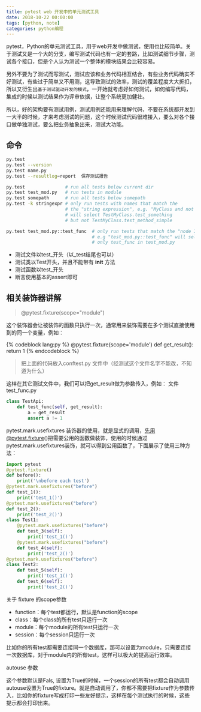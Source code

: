 ```yaml
---
title: pytest web 开发中的单元测试工具
date: 2018-10-22 00:00:00
tags: [python, note]
categories: python编程
---
```


pytest，Python的单元测试工具，用于web开发中做测试，使用也比较简单。关于测试又是一个大的分支，编写测试代码也有一定的套路，比如测试细节步骤，测试各个接口，但是个人认为测试一个整体的模块结果会比较容易。

另外不要为了测试而写测试，测试应该和业务代码相互结合，有些业务代码确实不好测试，有些过于简单又不用测，这导致测试的效率，测试的覆盖程度大大折扣，所以又衍生出`基于测试驱动开发的模式`，一开始就考虑好如何测试，如何编写代码，集成的时候以测试结果作为评审依据，让整个系统更加健壮。

所以，好的架构要有测试用例，测试用例还能用来理解代码，不要在系统都开发到一大半的时候，才来考虑测试的问题，这个时候测试代码很难接入，要么对各个接口做单独测试，要么把业务抽象出来，测试大功能。

<!-- more -->

## 命令

```sh
py.test
py.test --version
py.test name.py
py.test --resultlog=report  保存测试报告

py.test               # run all tests below current dir  
py.test test_mod.py   # run tests in module  
py.test somepath      # run all tests below somepath  
py.test -k stringexpr # only run tests with names that match the  
                      # the "string expression", e.g. "MyClass and not method"  
                      # will select TestMyClass.test_something  
                      # but not TestMyClass.test_method_simple  

py.test test_mod.py::test_func  # only run tests that match the "node ID",  
                                # e.g "test_mod.py::test_func" will select  
                                # only test_func in test_mod.py  
```

- 测试文件以test_开头（以_test结尾也可以）
- 测试类以Test开头，并且不能带有 __init__ 方法
- 测试函数以test_开头
- 断言使用基本的assert即可

## 相关装饰器讲解

>@pytest.fixture(scope="module")

这个装饰器会让被装饰的函数只执行一次，通常用来装饰需要在多个测试直接使用到的同一个变量，例如：

{% codeblock lang:py %}
@pytest.fixture(scope='module')
def get_result():
    return 1
{% endcodeblock %}

>把上面的代码放入conftest.py 文件中（经测试这个文件名字不能改，不知道为什么）

这样在其它测试文件中，我们可以把get_result做为参数传入，例如：
文件  test_func.py

```python
class TestApi:
    def test_func(self, get_result):
        a = get_result
        assert a != 1
```        

pytest.mark.usefixtures  装饰器的使用，就是显式的调用，先用@pytest.fixture()把需要公用的函数做装饰，使用的时候通过pytest.mark.usefixtures装饰，就可以得到公用函数了，下面展示了使用三种方法：

```python
import pytest
@pytest.fixture()
def before():
    print('\nbefore each test')
@pytest.mark.usefixtures("before")
def test_1():
    print('test_1()')
@pytest.mark.usefixtures("before")
def test_2():
    print('test_2()')
class Test1:
    @pytest.mark.usefixtures("before")
    def test_3(self):
        print('test_1()')
    @pytest.mark.usefixtures("before")
    def test_4(self):
        print('test_2()')
@pytest.mark.usefixtures("before")
class Test2:
    def test_5(self):
        print('test_1()')
    def test_6(self):
        print('test_2()')
```

关于 fixture 的scope参数

- function：每个test都运行，默认是function的scope 
- class：每个class的所有test只运行一次 
- module：每个module的所有test只运行一次 
- session：每个session只运行一次

比如你的所有test都需要连接同一个数据库，那可以设置为module，只需要连接一次数据库，对于module内的所有test，这样可以极大的提高运行效率。

autouse 参数

这个参数默认是Fals, 设置为True的时候，一个session的所有test都会自动调用autouse设置为True的fixture。就是自动调用了，你都不需要把fixture作为参数传入，比如你的fixture写成打印一些友好提示，这样在每个测试执行的时候，这些提示都会打印出来。